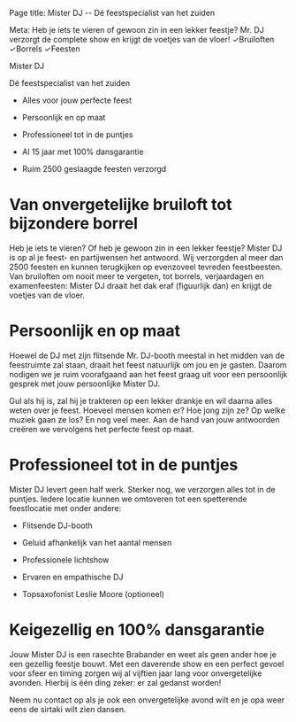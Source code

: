 Page title: Mister DJ -- Dé feestspecialist van het zuiden

Meta: Heb je iets te vieren of gewoon zin in een lekker feestje? Mr. DJ
verzorgt de complete show en krijgt de voetjes van de vloer! ✓Bruiloften
✓Borrels ✓Feesten

Mister DJ

Dé feestspecialist van het zuiden

-   Alles voor jouw perfecte feest

-   Persoonlijk en op maat

-   Professioneel tot in de puntjes

-   Al 15 jaar met 100% dansgarantie

-   Ruim 2500 geslaagde feesten verzorgd

Van onvergetelijke bruiloft tot bijzondere borrel 
=================================================

Heb je iets te vieren? Of heb je gewoon zin in een lekker feestje?
Mister DJ is op al je feest- en partijwensen het antwoord. Wij
verzorgden al meer dan 2500 feesten en kunnen terugkijken op evenzoveel
tevreden feestbeesten. Van bruiloften om nooit meer te vergeten, tot
borrels, verjaardagen en examenfeesten: Mister DJ draait het dak eraf
(figuurlijk dan) en krijgt de voetjes van de vloer.

Persoonlijk en op maat
======================

Hoewel de DJ met zijn flitsende Mr. DJ-booth meestal in het midden van
de feestruimte zal staan, draait het feest natuurlijk om jou en je
gasten. Daarom nodigen we je ruim voorafgaand aan het feest graag uit
voor een persoonlijk gesprek met jouw persoonlijke Mister DJ.

Gul als hij is, zal hij je trakteren op een lekker drankje en wil daarna
alles weten over je feest. Hoeveel mensen komen er? Hoe jong zijn ze? Op
welke muziek gaan ze los? En nog veel meer. Aan de hand van jouw
antwoorden creëren we vervolgens het perfecte feest op maat.

Professioneel tot in de puntjes
===============================

Mister DJ levert geen half werk. Sterker nog, we verzorgen alles tot in
de puntjes. Iedere locatie kunnen we omtoveren tot een spetterende
feestlocatie met onder andere:

-   Flitsende DJ-booth

-   Geluid afhankelijk van het aantal mensen

-   Professionele lichtshow

-   Ervaren en empathische DJ

-   Topsaxofonist Leslie Moore (optioneel)

Keigezellig en 100% dansgarantie
================================

Jouw Mister DJ is een rasechte Brabander en weet als geen ander hoe je
een gezellig feestje bouwt. Met een daverende show en een perfect gevoel
voor sfeer en timing zorgen wij al vijftien jaar lang voor
onvergetelijke avonden. Hierbij is één ding zeker: er zal gedanst
worden!

Neem nu contact op als je ook een onvergetelijke avond wilt en je opa
weer eens de sirtaki wilt zien dansen.
